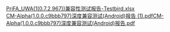 [PrjFA_UWA(1(0.7.2.967))兼容性测试报告-Testbird.xlsx](https://snh48group.yuque.com/attachments/yuque/0/2024/xlsx/43256946/1712653675557-7183a932-b991-4200-9ebd-e2b41094e784.xlsx)  
[CM-Alpha(1.0.0.c9bbb797)深度兼容测试(Android)报告 (1).pdf](https://snh48group.yuque.com/attachments/yuque/0/2025/pdf/43256946/1739947860097-ce1243b9-d678-4ae2-a74f-f487809df918.pdf)[CM-Alpha(1.0.0.c9bbb797)深度兼容测试(Android)报告.pdf](https://snh48group.yuque.com/attachments/yuque/0/2025/pdf/43256946/1739947868804-8a0782f2-6329-482d-9200-80fc0075a4ef.pdf)

